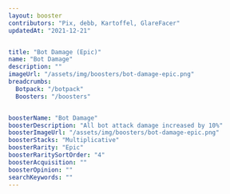 ```yaml
---
layout: booster
contributors: "Pix, debb, Kartoffel, GlareFacer"
updatedAt: "2021-12-21"


title: "Bot Damage (Epic)"
name: "Bot Damage"
description: ""
imageUrl: "/assets/img/boosters/bot-damage-epic.png"
breadcrumbs:
  Botpack: "/botpack"
  Boosters: "/boosters"


boosterName: "Bot Damage"
boosterDescription: "All bot attack damage increased by 10%"
boosterImageUrl: "/assets/img/boosters/bot-damage-epic.png"
boosterStacks: "Multiplicative"
boosterRarity: "Epic"
boosterRaritySortOrder: "4"
boosterAcquisition: ""
boosterOpinion: ""
searchKeywords: ""
---
```




